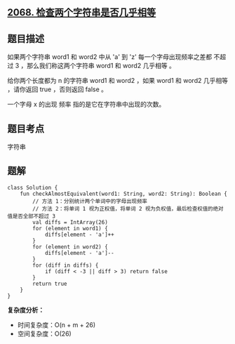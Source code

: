 ## [2068. 检查两个字符串是否几乎相等](https://leetcode.cn/problems/check-whether-two-strings-are-almost-equivalent/description/)

## 题目描述

如果两个字符串 word1 和 word2 中从 'a' 到 'z' 每一个字母出现频率之差都 不超过 3 ，那么我们称这两个字符串 word1 和 word2 几乎相等 。

给你两个长度都为 n 的字符串 word1 和 word2 ，如果 word1 和 word2 几乎相等 ，请你返回 true ，否则返回 false 。

一个字母 x 的出现 频率 指的是它在字符串中出现的次数。

## 题目考点

字符串

## 题解
 
```
class Solution {
    fun checkAlmostEquivalent(word1: String, word2: String): Boolean {
        // 方法 1：分别统计两个单词中的字母出现频率
        // 方法 2：将单词 1 视为正权值，将单词 2 视为负权值，最后检查权值的绝对值是否全部不超过 3
        val diffs = IntArray(26)
        for (element in word1) {
            diffs[element - 'a']++
        }
        for (element in word2) {
            diffs[element - 'a']--
        }
        for (diff in diffs) {
            if (diff < -3 || diff > 3) return false
        }
        return true
    }
}
```

**复杂度分析：**

- 时间复杂度：O(n + m + 26)
- 空间复杂度：O(26) 
